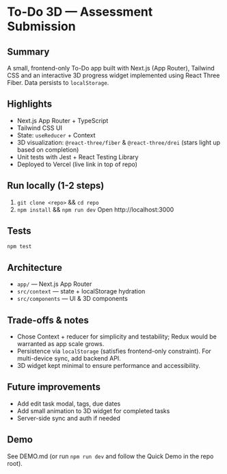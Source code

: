 # To-Do 3D — Assessment Submission

## Summary
A small, frontend-only To-Do app built with Next.js (App Router), Tailwind CSS and an interactive 3D progress widget implemented using React Three Fiber. Data persists to `localStorage`.

## Highlights
- Next.js App Router + TypeScript
- Tailwind CSS UI
- State: `useReducer` + Context
- 3D visualization: `@react-three/fiber` & `@react-three/drei` (stars light up based on completion)
- Unit tests with Jest + React Testing Library
- Deployed to Vercel (live link in top of repo)

## Run locally (1-2 steps)
1. `git clone <repo>` && `cd repo`
2. `npm install` && `npm run dev`
Open http://localhost:3000

## Tests
`npm test`

## Architecture
- `app/` — Next.js App Router
- `src/context` — state + localStorage hydration
- `src/components` — UI & 3D components

## Trade-offs & notes
- Chose Context + reducer for simplicity and testability; Redux would be warranted as app scale grows.
- Persistence via `localStorage` (satisfies frontend-only constraint). For multi-device sync, add backend API.
- 3D widget kept minimal to ensure performance and accessibility.

## Future improvements
- Add edit task modal, tags, due dates
- Add small animation to 3D widget for completed tasks
- Server-side sync and auth if needed

## Demo
See DEMO.md (or run `npm run dev` and follow the Quick Demo in the repo root).

